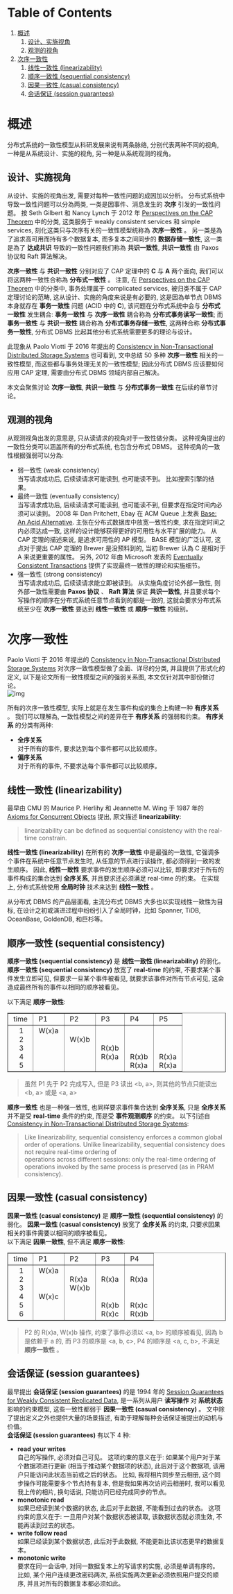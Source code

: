 
# Table of Contents

1.  [概述](#org41412d1)
    1.  [设计、实施视角](#org34082c7)
    2.  [观测的视角](#orgd934975)
2.  [次序一致性](#org8edcb4b)
    1.  [线性一致性 (linearizability)](#org0700a05)
    2.  [顺序一致性 (sequential consistency)](#orgc7ca5d7)
    3.  [因果一致性 (casual consistency)](#orgddb2c9b)
    4.  [会话保证 (session guarantees)](#org8513f1b)



<a id="org41412d1"></a>

# 概述

分布式系统的一致性模型从科研发展来说有两条脉络, 分别代表两种不同的视角, 一种是从系统设计、实施的视角, 另一种是从系统观测的视角。  


<a id="org34082c7"></a>

## 设计、实施视角

从设计、实施的视角出发, 需要对每种一致性问题的成因加以分析。 分布式系统中导致一致性问题可以分為两类, 一类是因事件、消息发生的 **次序** 引发的一致性问题。 按 Seth Gilbert 和 Nancy Lynch 于 2012 年 [Perspectives on the CAP Theorem](https://groups.csail.mit.edu/tds/papers/Gilbert/Brewer2.pdf) 中的分类, 这类服务于 weakly consistent services 和 simple services, 刻化这类只与次序有关的一致性模型统称為 **次序一致性** 。 另一类是為了追求高可用而持有多个数据复本, 而多复本之间同步的 **数据存储一致性**, 这一类是為了 **达成共识** 导致的一致性问题我们称為 **共识一致性**, **共识一致性** 由 Paxos 协议和 Raft 算法解决。  

**次序一致性** 与 **共识一致性** 分别对应了 CAP 定理中的 **C** 与 **A** 两个面向, 我们可以将这两种一致性合称為 **分布式一致性** 。 注意, 在 [Perspectives on the CAP Theorem](https://groups.csail.mit.edu/tds/papers/Gilbert/Brewer2.pdf) 中的分类中, 事务处理属于 complicated services, 被归类不属于 CAP 定理讨论的范畴, 这从设计、实施的角度来说是有必要的, 这是因為单节点 DBMS 本身就存在 **事务一致性** 问题 (ACID 中的 **C**), 该问题在分布式系统中会与 **分布式一致性** 发生耦合: **事务一致性** 与 **次序一致性** 耦合称為 **分布式事务读写一致性**; 而 **事务一致性** 与 **共识一致性** 耦合称為 **分布式事务存储一致性**, 这两种合称 **分布式事务一致性**, 分布式 DBMS 比起其他分布式系统需要更多的理论与设计。  

此现象从 Paolo Viotti 于 2016 年提出的 [Consistency in Non-Transactional Distributed Storage Systems](https://arxiv.org/pdf/1512.00168.pdf) 也可看到, 文中总结 50 多种 **次序一致性** 相关的一致性模型, 而这些都与事务处理无关的一致性模型; 因此分布式 DBMS 应该要如何应用 CAP 定理, 需要由分布式 DBMS 领域内部自己解决。  

本文会聚焦讨论 **次序一致性**, **共识一致性** 与 **分布式事务一致性** 在后续的章节讨论。  


<a id="orgd934975"></a>

## 观测的视角

从观测视角出发的意思是, 只从读请求的视角对于一致性做分类。 这种视角提出的一致性分类可以涵盖所有的分布式系统, 也包含分布式 DBMS。 这种视角的一致性根据强弱可以分為:  

-   弱一致性 (weak consistency)   
    当写请求成功后, 后续读请求可能读到, 也可能读不到。 比如搜索引擎的结果。
-   最终一致性 (eventually consistency)   
    当写请求成功后, 后续读请求可能读到, 也可能读不到, 但要求在指定时间内必须可以读到。 2008 年 Dan Pritchett, Ebay 在 ACM Queue 上发表 [Base: An Acid Alternative](https://queue.acm.org/detail.cfm?id=1394128). 主张在分布式数据库中放宽一致性约束, 求在指定时间之内必须达成一致, 这样的设计能够获得更好的可用性与水平扩展的能力。 从 CAP 定理的描述来说, 是追求可用性的 AP 模型。 BASE 模型的广泛认可, 这点对于提出 CAP 定理的 Brewer 是没预料到的, 当初 Brewer 认為 C 是相对于 A 来说更重要的属性。 另外, 2012 年由 Microsoft 发表的 [Eventually Consistent Transactions](https://citeseerx.ist.psu.edu/document?repid=rep1&type=pdf&doi=56ff564a9529842eb3db5c3b692ef92f03a588f8) 提供了实现最终一致性的理论和实施细节。
-   强一致性 (strong consistency)   
    当写请求成功后, 后续读请求能立即被读到。 从实施角度讨论外部一致性, 则外部一致性需要由 **Paxos 协议** 、 **Raft 算法** 保证 **共识一致性**, 并且要求每个写操作的顺序在分布式系统任意节点看到的都是一致的, 这就会要求分布式系统至少在 **次序一致性** 要达到 **线性一致性** 或 **顺序一致性** 的级别。


<a id="org8edcb4b"></a>

# 次序一致性

Paolo Viotti 于 2016 年提出的 [Consistency in Non-Transactional Distributed Storage Systems](https://arxiv.org/pdf/1512.00168.pdf) 对次序一致性模型做了全面、详尽的分类, 并且提供了形式化的定义, 以下是论文所有一致性模型之间的强弱关系图, 本文仅针对其中部份做讨论。  
![img](./imgs/non-transactional-consistency.png)  

所有的次序一致性模型, 实际上就是在发生事件构成的集合上构建一种 **有序关系** 。 我们可以理解為, 一致性模型之间的差异在于 **有序关系** 的强弱和约束。 **有序关系** 的分类有两种:  

-   **全序关系**  
    对于所有的事件, 要求达到每个事件都可以比较顺序。
-   **偏序关系**  
    对于所有的事件, 不要求达每个事件都可以比较顺序。


<a id="org0700a05"></a>

## 线性一致性 (linearizability)

最早由 CMU 的 Maurice P. Herlihy 和 Jeannette M. Wing 于 1987 年的 [Axioms for Concurrent Objects](http://www.cs.cmu.edu/~wing/publications/CMU-CS-86-154.pdf) 提出, 原文描述 **linearizability**:  

> linearizability can be defined as sequential consistency with the real-time constrain.  

**线性一致性 (linearizability)** 在所有的 **次序一致性** 中是最强的一致性, 它强调多个事件在系统中任意节点发生时, 从任意的节点进行读操作, 都必须得到一致的发生顺序。 因此, **线性一致性** 要求事件的发生顺序必须可以比较, 即要求对于所有的事件构成的集合达到 **全序关系**, 并且要求还必须满足 real-time 的约束。 在实现上, 分布式系统使用 **全局时钟** 技术来达到 **线性一致性** 。  

从分布式 DBMS 的产品层面看, 主流分布式 DBMS 大多也以实现线性一致性为目标, 在设计之初或演进过程中纷纷引入了全局时钟，比如 Spanner, TiDB, OceanBase, GoldenDB, 和巨杉等。  


<a id="orgc7ca5d7"></a>

## 顺序一致性 (sequential consistency)

**顺序一致性 (sequential consistency)** 是 **线性一致性 (linearizability)** 的弱化。 **顺序一致性 (sequential consistency)** 放宽了 **real-time** 的约束, 不要求某个事件发生立即可见, 但要求一旦某个事件被看见, 就要求该事件对所有节点可见, 这会造成最终所有的事件以相同的顺序被看见。  

以下满足 **顺序一致性**:  

<!-- This HTML table template is generated by emacs 28.2 -->
<table border="1">
  <tr>
    <td align="left" valign="top">
      &nbsp;time&nbsp;
    </td>
    <td align="left" valign="top">
      &nbsp;P1&nbsp;&nbsp;&nbsp;&nbsp;
    </td>
    <td align="left" valign="top">
      &nbsp;P2&nbsp;&nbsp;&nbsp;&nbsp;
    </td>
    <td align="left" valign="top">
      &nbsp;P3&nbsp;&nbsp;&nbsp;&nbsp;
    </td>
    <td align="left" valign="top">
      &nbsp;P4&nbsp;&nbsp;&nbsp;&nbsp;
    </td>
    <td align="left" valign="top">
      &nbsp;P5&nbsp;&nbsp;&nbsp;&nbsp;
    </td>
  </tr>
  <tr>
    <td align="left" valign="top">
      &nbsp;&nbsp;&nbsp;&nbsp;1&nbsp;<br />
      &nbsp;&nbsp;&nbsp;&nbsp;2&nbsp;<br />
      &nbsp;&nbsp;&nbsp;&nbsp;3&nbsp;<br />
      &nbsp;&nbsp;&nbsp;&nbsp;4&nbsp;<br />
      &nbsp;&nbsp;&nbsp;&nbsp;5&nbsp;
    </td>
    <td align="left" valign="top">
      &nbsp;W(x)a&nbsp;<br />
      &nbsp;&nbsp;&nbsp;&nbsp;&nbsp;&nbsp;&nbsp;<br />
      &nbsp;&nbsp;&nbsp;&nbsp;&nbsp;&nbsp;&nbsp;<br />
      &nbsp;&nbsp;&nbsp;&nbsp;&nbsp;&nbsp;&nbsp;<br />
      &nbsp;&nbsp;&nbsp;&nbsp;&nbsp;&nbsp;&nbsp;
    </td>
    <td align="left" valign="top">
      &nbsp;&nbsp;&nbsp;&nbsp;&nbsp;&nbsp;&nbsp;<br />
      &nbsp;W(x)b&nbsp;<br />
      &nbsp;&nbsp;&nbsp;&nbsp;&nbsp;&nbsp;&nbsp;<br />
      &nbsp;&nbsp;&nbsp;&nbsp;&nbsp;&nbsp;&nbsp;<br />
      &nbsp;&nbsp;&nbsp;&nbsp;&nbsp;&nbsp;&nbsp;
    </td>
    <td align="left" valign="top">
      &nbsp;&nbsp;&nbsp;&nbsp;&nbsp;&nbsp;&nbsp;<br />
      &nbsp;&nbsp;&nbsp;&nbsp;&nbsp;&nbsp;&nbsp;<br />
      &nbsp;R(x)b&nbsp;<br />
      &nbsp;R(x)a&nbsp;<br />
      &nbsp;&nbsp;&nbsp;&nbsp;&nbsp;&nbsp;&nbsp;
    </td>
    <td align="left" valign="top">
      &nbsp;&nbsp;&nbsp;&nbsp;&nbsp;&nbsp;&nbsp;<br />
      &nbsp;&nbsp;&nbsp;&nbsp;&nbsp;&nbsp;&nbsp;<br />
      &nbsp;&nbsp;&nbsp;&nbsp;&nbsp;&nbsp;&nbsp;<br />
      &nbsp;R(x)b&nbsp;<br />
      &nbsp;R(x)a&nbsp;
    </td>
    <td align="left" valign="top">
      &nbsp;&nbsp;&nbsp;&nbsp;&nbsp;&nbsp;&nbsp;<br />
      &nbsp;&nbsp;&nbsp;&nbsp;&nbsp;&nbsp;&nbsp;<br />
      &nbsp;&nbsp;&nbsp;&nbsp;&nbsp;&nbsp;&nbsp;<br />
      &nbsp;R(x)a&nbsp;<br />
      &nbsp;R(x)a&nbsp;
    </td>
  </tr>
</table>

> 虽然 P1 先于 P2 完成写入, 但是 P3 读出 <b, a>, 则其他的节点只能读出 <b, a> 或是 <a, a>  

**顺序一致性** 也是一种强一致性, 也同样要求事件集合达到 **全序关系**, 只是 **全序关系** 并不是受 **real-time** 条件的约束, 而是受 **事件观测顺序** 的约束。 以下引述自  [Consistency in Non-Transactional Distributed Storage Systems](https://arxiv.org/pdf/1512.00168.pdf):  

> Like linearizability, sequential consistency enforces a common global order of operations. Unlike linearizability, sequential consistency does not require real-time ordering of  
> operations across different sessions: only the real-time ordering of operations invoked by the same process is preserved (as in PRAM consistency).  


<a id="orgddb2c9b"></a>

## 因果一致性 (casual consistency)

**因果一致性 (casual consistency)** 是 **顺序一致性 (sequential consistency)** 的弱化。 **因果一致性 (casual consistency)** 放宽了 **全序关系** 的约束, 只要求因果相关的事件需要以相同的顺序被看见。  
以下满足 **因果一致性**, 但不满足 **顺序一致性**:  

<!-- This HTML table template is generated by emacs 28.2 -->
<table border="1">
  <tr>
    <td align="left" valign="top">
      &nbsp;time&nbsp;
    </td>
    <td align="left" valign="top">
      &nbsp;P1&nbsp;&nbsp;&nbsp;&nbsp;
    </td>
    <td align="left" valign="top">
      &nbsp;P2&nbsp;&nbsp;&nbsp;&nbsp;
    </td>
    <td align="left" valign="top">
      &nbsp;P3&nbsp;&nbsp;&nbsp;&nbsp;
    </td>
    <td align="left" valign="top">
      &nbsp;P4&nbsp;&nbsp;&nbsp;&nbsp;
    </td>
  </tr>
  <tr>
    <td align="left" valign="top">
      &nbsp;&nbsp;&nbsp;&nbsp;1&nbsp;<br />
      &nbsp;&nbsp;&nbsp;&nbsp;2&nbsp;<br />
      &nbsp;&nbsp;&nbsp;&nbsp;3&nbsp;<br />
      &nbsp;&nbsp;&nbsp;&nbsp;4&nbsp;<br />
      &nbsp;&nbsp;&nbsp;&nbsp;5&nbsp;<br />
      &nbsp;&nbsp;&nbsp;&nbsp;6&nbsp;
    </td>
    <td align="left" valign="top">
      &nbsp;W(x)a&nbsp;<br />
      &nbsp;&nbsp;&nbsp;&nbsp;&nbsp;&nbsp;&nbsp;<br />
      &nbsp;&nbsp;&nbsp;&nbsp;&nbsp;&nbsp;&nbsp;<br />
      &nbsp;W(x)c&nbsp;<br />
      &nbsp;&nbsp;&nbsp;&nbsp;&nbsp;&nbsp;&nbsp;<br />
      &nbsp;&nbsp;&nbsp;&nbsp;&nbsp;&nbsp;&nbsp;
    </td>
    <td align="left" valign="top">
      &nbsp;&nbsp;&nbsp;&nbsp;&nbsp;&nbsp;&nbsp;<br />
      &nbsp;R(x)a&nbsp;<br />
      &nbsp;W(x)b&nbsp;<br />
      &nbsp;&nbsp;&nbsp;&nbsp;&nbsp;&nbsp;&nbsp;<br />
      &nbsp;&nbsp;&nbsp;&nbsp;&nbsp;&nbsp;&nbsp;<br />
      &nbsp;&nbsp;&nbsp;&nbsp;&nbsp;&nbsp;&nbsp;
    </td>
    <td align="left" valign="top">
      &nbsp;&nbsp;&nbsp;&nbsp;&nbsp;&nbsp;&nbsp;<br />
      &nbsp;R(x)a&nbsp;<br />
      &nbsp;&nbsp;&nbsp;&nbsp;&nbsp;&nbsp;&nbsp;<br />
      &nbsp;&nbsp;&nbsp;&nbsp;&nbsp;&nbsp;&nbsp;<br />
      &nbsp;R(x)b&nbsp;<br />
      &nbsp;R(x)c&nbsp;
    </td>
    <td align="left" valign="top">
      &nbsp;&nbsp;&nbsp;&nbsp;&nbsp;&nbsp;&nbsp;<br />
      &nbsp;R(x)a&nbsp;<br />
      &nbsp;&nbsp;&nbsp;&nbsp;&nbsp;&nbsp;&nbsp;<br />
      &nbsp;&nbsp;&nbsp;&nbsp;&nbsp;&nbsp;&nbsp;<br />
      &nbsp;R(x)c&nbsp;<br />
      &nbsp;R(x)b&nbsp;
    </td>
  </tr>
</table>

> P2 的 R(x)a, W(x)b 操作, 约束了事件必须以 <a, b> 的顺序被看见, 因為 b 是依赖于 a 的, 而 P3 的顺序是 <a, b, c>, P4 的顺序是 <a, c, b>, 不满足 **顺序一致性** 。  


<a id="org8513f1b"></a>

## 会话保证 (session guarantees)

最早提出 **会话保证 (session guarantees)** 的是 1994 年的 [Session Guarantees for Weakly Consistent Replicated Data](https://www.researchgate.net/profile/Douglas-Terry-4/publication/3561300_Session_guarantees_for_weakly_consistent_replicated_data/links/02e7e52cdbe60a6cb4000000/Session-guarantees-for-weakly-consistent-replicated-data.pdf), 是一系列从用户 **读写操作** 对 **系统状态** 影响的约束模型, 这些一致性都弱于 **因果一致性 (casual consistency)** 。 文中除了提出定义之外也提供大量的场景描述, 有助于理解每种会话保证被提出的动机与价值。  
**会话保证 (session guarantees)** 有以下 4 种:  

-   **read your writes**  
    自己的写操作, 必须对自己可见。 这项约束的意义在于: 如果某个用户对于某个数据项进行更新 (相当于推动某个数据项的状态), 此后对于这个数据项, 该用户只能访问此状态当前或之后的状态。 比如, 我将相片同步至云相册, 这个同步操作可能需要多个节点持有复本, 但是我如果再次访问云相册时, 我可以看见我上传的相片, 换句话说, 只能访问已经完成同步的节点。
-   **monotonic read**  
    如果已经读到某个数据的状态, 此后对于此数据, 不能看到过去的状态。 这项约束的意义在于: 一旦用户对某个数据状态被读取, 该数据状态就必须生效, 不能再读到过去的状态。
-   **write follow read**  
    如果已经读到某个数据状态, 此后对于此数据, 不能更新比该状态更早的数据复本。
-   **monotonic write**  
    要求在同一会话中, 对同一数据复本上的写请求的实施, 必须是单调有序的。 比如, 某个用户连续更改密码两次, 系统实施两次更新必须依照用户提交的顺序, 并且对所有的数据复本都必须如此。

